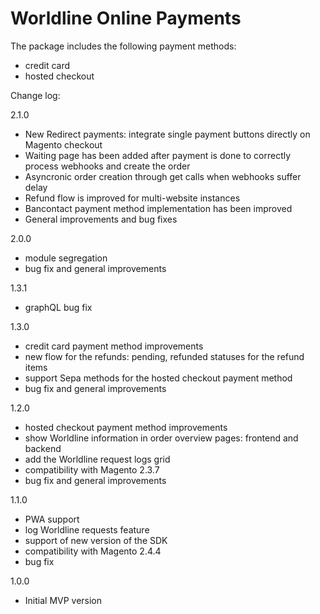 # Worldline Online Payments

The package includes the following payment methods:
- credit card
- hosted checkout

Change log:

2.1.0
- New Redirect payments: integrate single payment buttons directly on Magento checkout
- Waiting page has been added after payment is done to correctly process webhooks and create the order
- Asyncronic order creation through get calls when webhooks suffer delay
- Refund flow is improved for multi-website instances
- Bancontact payment method implementation has been improved
- General improvements and bug fixes

2.0.0
- module segregation
- bug fix and general improvements

1.3.1
- graphQL bug fix

1.3.0
- credit card payment method improvements
- new flow for the refunds: pending, refunded statuses for the refund items
- support Sepa methods for the hosted checkout payment method
- bug fix and general improvements

1.2.0
- hosted checkout payment method improvements
- show Worldline information in order overview pages: frontend and backend
- add the Worldline request logs grid
- compatibility with Magento 2.3.7
- bug fix and general improvements

1.1.0
- PWA support
- log Worldline requests feature
- support of new version of the SDK
- compatibility with Magento 2.4.4
- bug fix

1.0.0
- Initial MVP version 
